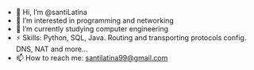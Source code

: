 - 👋 Hi, I’m @santiLatina
- 👀 I’m interested in programming and networking
- 🌱 I’m currently studying computer engineering
- ⚡ Skills: Python, SQL, Java. Routing and transporting protocols config. DNS, NAT and more... 
- 📫 How to reach me: santilatina99@gmail.com

<!---
santiLatina/santiLatina is a ✨ special ✨ repository because its `README.md` (this file) appears on your GitHub profile.
You can click the Preview link to take a look at your changes.
--->
